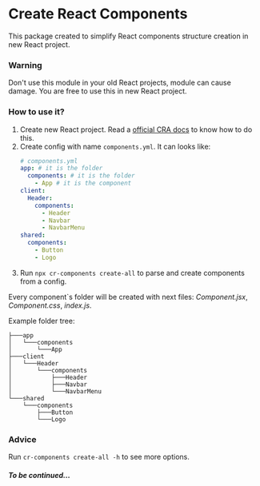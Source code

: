 # Create React Components

This package created to simplify React components structure creation in new React project.

### Warning
Don't use this module in your old React projects, module can cause damage.
You are free to use this in new React project.

### How to use it?
1. Create new React project. Read a [official CRA docs](https://github.com/facebook/create-react-app#creating-an-app) to know how to do this. 
2. Create config with name `components.yml`. It can looks like:
    ```yaml
   # components.yml
    app: # it is the folder
      components: # it is the folder
        - App # it is the component
    client:
      Header:
        components:
          - Header
          - Navbar
          - NavbarMenu
    shared:
      components:
        - Button
        - Logo
    ```
3. Run `npx cr-components create-all` to parse and create components from a config.

Every component`s folder will be created with next files: _Component.jsx_, _Component.css_, _index.js_.

Example folder tree:
```
├───app
│   └───components
│       └───App
├───client
│   └───Header
│       └───components
│           ├───Header
│           ├───Navbar
│           └───NavbarMenu
└───shared
    └───components
        ├───Button
        └───Logo

```

### Advice
Run ```cr-components create-all -h``` to see more options.

##### To be continued...